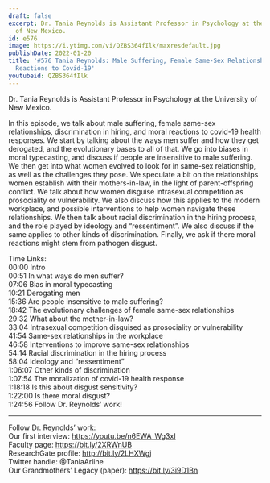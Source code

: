 ```yaml
---
draft: false
excerpt: Dr. Tania Reynolds is Assistant Professor in Psychology at the University
  of New Mexico.
id: e576
image: https://i.ytimg.com/vi/QZBS364fIlk/maxresdefault.jpg
publishDate: 2022-01-20
title: '#576 Tania Reynolds: Male Suffering, Female Same-Sex Relationships, and Moral
  Reactions to Covid-19'
youtubeid: QZBS364fIlk
---
```

Dr. Tania Reynolds is Assistant Professor in Psychology at the University of New Mexico.

In this episode, we talk about male suffering, female same-sex relationships, discrimination in hiring, and moral reactions to covid-19 health responses. We start by talking about the ways men suffer and how they get derogated, and the evolutionary bases to all of that. We go into biases in moral typecasting, and discuss if people are insensitive to male suffering. We then get into what women evolved to look for in same-sex relationship, as well as the challenges they pose. We speculate a bit on the relationships women establish with their mothers-in-law, in the light of parent-offspring conflict. We talk about how women disguise intrasexual competition as prosociality or vulnerability. We also discuss how this applies to the modern workplace, and possible interventions to help women navigate these relationships. We then talk about racial discrimination in the hiring process, and the role played by ideology and “ressentiment”. We also discuss if the same applies to other kinds of discrimination. Finally, we ask if there moral reactions might stem from pathogen disgust.

Time Links:  
00:00 Intro  
00:51  In what ways do men suffer?  
07:06  Bias in moral typecasting  
10:21  Derogating men  
15:36  Are people insensitive to male suffering?  
18:42  The evolutionary challenges of female same-sex relationships  
29:32  What about the mother-in-law?  
33:04  Intrasexual competition disguised as prosociality or vulnerability  
41:54  Same-sex relationships in the workplace  
46:58  Interventions to improve same-sex relationships  
54:14  Racial discrimination in the hiring process  
58:04  Ideology and “ressentiment”  
1:06:07  Other kinds of discrimination  
1:07:54  The moralization of covid-19 health response  
1:18:18  Is this about disgust sensitivity?  
1:22:00  Is there moral disgust?  
1:24:56  Follow Dr. Reynolds’ work!

---

Follow Dr. Reynolds’ work:  
Our first interview: https://youtu.be/n6EWA_Wg3xI  
Faculty page: https://bit.ly/2XRWnUB  
ResearchGate profile: http://bit.ly/2LHXWgj  
Twitter handle: @TaniaArline  
Our Grandmothers’ Legacy (paper): https://bit.ly/3i9D1Bn
